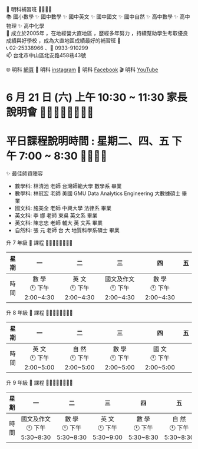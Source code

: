 👋 明科補習班 👨‍👩‍👧‍👦 <br>
📚 國小數學 ✨ 國中數學 ✨ 國中英文 ✨ 國中國文 ✨ 國中自然 ✨ 高中數學 ✨ 高中物理 ✨ 高中化學 <br> 
🌱 成立於2005年 ，在地經營大直地區 ，歷經多年努力 ，持續幫助學生考取優良成績與好學校 ，成為大直地區成績最好的補習班 🚀 <br> 
📞 02-25338966 、📱 0933-910299 <br> 
📫 台北市中山區北安路458巷43號 <br> 

🌐 明科 [網頁](https://mingker.webnode.tw/)
🚀 明科 [instagram](https://www.instagram.com/mingk2005)
🌟 明科 [Facebook](https://www.facebook.com/MingKer2005)
🎬 明科  [YouTube](https://www.youtube.com/@MingKer2005)

#  6 月 21 日 (六) 上午 10:30 ~ 11:30 家長說明會 🙆‍♀️🙆‍♂️🙋‍♀️🙋‍♂️

# 平日課程說明時間 : 星期二、四、五  下午 7:00 ~ 8:30 👨‍👩‍👧‍👦

✨ 最佳師資陣容 
- 數學科: 林清池 老師   台灣師範大學   數學系   畢業
- 數學科: 林冠宏 老師   美國 GMU Data Analytics Engineering   大數據碩士   畢業
- 國文科: 施美全 老師   中興大學     法律系   畢業
- 英文科: 李  娜 老師    東吳    英文系  畢業
- 英文科: 陳志忠 老師    輔大  英 文系   畢業
- 自然科: 張    元 老師    台 大  地質科學系碩士   畢業 


升 7 年級 📜 課程 🙆‍♀️🙆‍♂️🙋‍♀️🙋‍♂️

| 星期 	|             一            	|                二                	|               三               	|             四            	| 五 	|
|:----:	|:-------------------------:	|:--------------------------------:	|:------------------------------:	|:-------------------------:	|:--:	|
| 時間 	| 數  學<br>🕚 下午2:00~4:30 	| 英  文<br>🕚 下午2:00~4:30 	|  國文及作文<br>🕚 下午2:00~4:30	| 數  學<br>🕚 下午2:00~4:30 	|    	|


升 8 年級 📜 課程 🙆‍♀️🙆‍♂️🙋‍♀️🙋‍♂️

| 星期 	|             一            	|                二                	|               三               	|             四            	| 五 	|
|:----:	|:-------------------------:	|:--------------------------------:	|:------------------------------:	|:-------------------------:	|:--:	|
| 時間 	| 英  文<br>🕚 下午2:00~5:00 	| 自  然<br>🕚 下午2:00~5:00 	|  數  學<br>🕚 下午2:00~5:00	| 國  文<br>🕚 下午2:00~5:00 	|    	|
 
升 9 年級 📜 課程 🙆‍♀️🙆‍♂️🙋‍♀️🙋‍♂️

| 星期 	|             一            	|                二                	|               三               	|             四            	| 五 	|
|:----:	|:-------------------------:	|:--------------------------------:	|:------------------------------:	|:-------------------------:	|:--:	|
| 時間 	| 國文及作文<br>🕚 下午5:30~8:30 	| 數  學<br>🕚 下午5:30~8:30 	| 英  文<br>🕚 下午5:30~9:00 	| 數  學<br>🕚 下午5:30~8:30 	|  自  然<br>🕚 下午5:30~8:30  	|